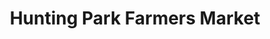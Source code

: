 ---
title: "Hunting Park Farmers Market"
url: /philadelphia/hunting-park-farmers-market/
shop: Hofladen
---
